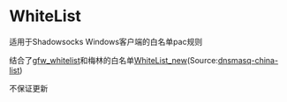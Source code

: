 # WhiteList
适用于Shadowsocks Windows客户端的白名单pac规则

结合了[gfw_whitelist](https://github.com/breakwa11/gfw_whitelist)和梅林的白名单[WhiteList_new](https://github.com/hq450/fancyss/tree/master/rules)(Source:[dnsmasq-china-list](https://github.com/felixonmars/dnsmasq-china-list))

不保证更新
